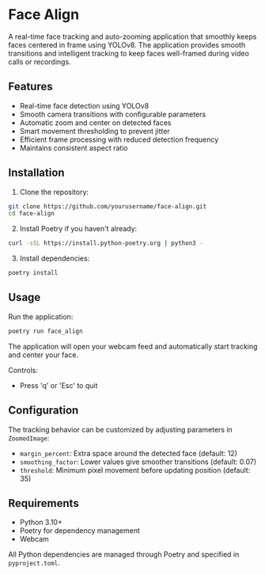 # Face Align

A real-time face tracking and auto-zooming application that smoothly keeps faces centered in frame using YOLOv8. The application provides smooth transitions and intelligent tracking to keep faces well-framed during video calls or recordings.

## Features

- Real-time face detection using YOLOv8
- Smooth camera transitions with configurable parameters
- Automatic zoom and center on detected faces
- Smart movement thresholding to prevent jitter
- Efficient frame processing with reduced detection frequency
- Maintains consistent aspect ratio

## Installation

1. Clone the repository:

```bash
git clone https://github.com/yourusername/face-align.git
cd face-align
```

2. Install Poetry if you haven't already:

```bash
curl -sSL https://install.python-poetry.org | python3 -
```

3. Install dependencies:

```bash
poetry install
```

## Usage

Run the application:

```bash
poetry run face_align
```


The application will open your webcam feed and automatically start tracking and center your face.

Controls:
- Press 'q' or 'Esc' to quit

## Configuration

The tracking behavior can be customized by adjusting parameters in `ZoomedImage`:

- `margin_percent`: Extra space around the detected face (default: 12)
- `smoothing_factor`: Lower values give smoother transitions (default: 0.07)
- `threshold`: Minimum pixel movement before updating position (default: 35)

## Requirements

- Python 3.10+
- Poetry for dependency management
- Webcam

All Python dependencies are managed through Poetry and specified in `pyproject.toml`.
